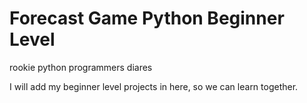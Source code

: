 # Forecast Game Python Beginner Level
rookie python programmers diares

I will add my beginner level projects in here, so we can learn together.
